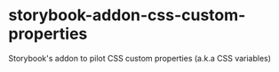 # storybook-addon-css-custom-properties

Storybook's addon to pilot CSS custom properties (a.k.a CSS variables)
